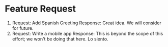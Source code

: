 # Feature Request
1) Request: Add Spanish Greeting
   Response: Great idea.  We will consider for future.
2) Request: Write a mobile app
   Response: This is beyond the scope of this effort; we won't be doing that here. Lo siento.



